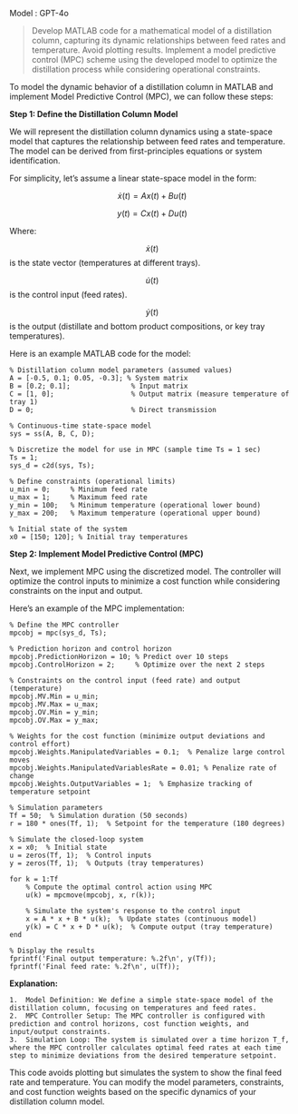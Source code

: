 Model : GPT-4o

> Develop MATLAB code for a mathematical model of a distillation column, capturing its dynamic relationships between feed rates and temperature. Avoid plotting results. Implement a model predictive control (MPC) scheme using the developed model to optimize the distillation process while considering operational constraints.

To model the dynamic behavior of a distillation column in MATLAB and implement Model Predictive Control (MPC), we can follow these steps:

**Step 1: Define the Distillation Column Model**

We will represent the distillation column dynamics using a state-space model that captures the relationship between feed rates and temperature. The model can be derived from first-principles equations or system identification.

For simplicity, let’s assume a linear state-space model in the form:

$$\dot{x}(t) = Ax(t) + Bu(t)$$

$$y(t) = Cx(t) + Du(t)$$

Where:

$$\dot{x}(t)$$ is the state vector (temperatures at different trays).

$$\dot{u}(t)$$ is the control input (feed rates).

$$\dot{y}(t)$$ is the output (distillate and bottom product compositions, or key tray temperatures).

Here is an example MATLAB code for the model:

```
% Distillation column model parameters (assumed values)
A = [-0.5, 0.1; 0.05, -0.3]; % System matrix
B = [0.2; 0.1];               % Input matrix
C = [1, 0];                   % Output matrix (measure temperature of tray 1)
D = 0;                        % Direct transmission

% Continuous-time state-space model
sys = ss(A, B, C, D);

% Discretize the model for use in MPC (sample time Ts = 1 sec)
Ts = 1;
sys_d = c2d(sys, Ts);

% Define constraints (operational limits)
u_min = 0;     % Minimum feed rate
u_max = 1;     % Maximum feed rate
y_min = 100;   % Minimum temperature (operational lower bound)
y_max = 200;   % Maximum temperature (operational upper bound)

% Initial state of the system
x0 = [150; 120]; % Initial tray temperatures

```

**Step 2: Implement Model Predictive Control (MPC)**

Next, we implement MPC using the discretized model. The controller will optimize the control inputs to minimize a cost function while considering constraints on the input and output.

Here’s an example of the MPC implementation:

```
% Define the MPC controller
mpcobj = mpc(sys_d, Ts);

% Prediction horizon and control horizon
mpcobj.PredictionHorizon = 10; % Predict over 10 steps
mpcobj.ControlHorizon = 2;     % Optimize over the next 2 steps

% Constraints on the control input (feed rate) and output (temperature)
mpcobj.MV.Min = u_min;
mpcobj.MV.Max = u_max;
mpcobj.OV.Min = y_min;
mpcobj.OV.Max = y_max;

% Weights for the cost function (minimize output deviations and control effort)
mpcobj.Weights.ManipulatedVariables = 0.1;  % Penalize large control moves
mpcobj.Weights.ManipulatedVariablesRate = 0.01; % Penalize rate of change
mpcobj.Weights.OutputVariables = 1;  % Emphasize tracking of temperature setpoint

% Simulation parameters
Tf = 50;  % Simulation duration (50 seconds)
r = 180 * ones(Tf, 1);  % Setpoint for the temperature (180 degrees)

% Simulate the closed-loop system
x = x0;  % Initial state
u = zeros(Tf, 1);  % Control inputs
y = zeros(Tf, 1);  % Outputs (tray temperatures)

for k = 1:Tf
    % Compute the optimal control action using MPC
    u(k) = mpcmove(mpcobj, x, r(k));

    % Simulate the system's response to the control input
    x = A * x + B * u(k);  % Update states (continuous model)
    y(k) = C * x + D * u(k);  % Compute output (tray temperature)
end

% Display the results
fprintf('Final output temperature: %.2f\n', y(Tf));
fprintf('Final feed rate: %.2f\n', u(Tf)); 
```
**Explanation:**

	1.	Model Definition: We define a simple state-space model of the distillation column, focusing on temperatures and feed rates.
	2.	MPC Controller Setup: The MPC controller is configured with prediction and control horizons, cost function weights, and input/output constraints.
	3.	Simulation Loop: The system is simulated over a time horizon T_f, where the MPC controller calculates optimal feed rates at each time step to minimize deviations from the desired temperature setpoint.

This code avoids plotting but simulates the system to show the final feed rate and temperature. You can modify the model parameters, constraints, and cost function weights based on the specific dynamics of your distillation column model.
